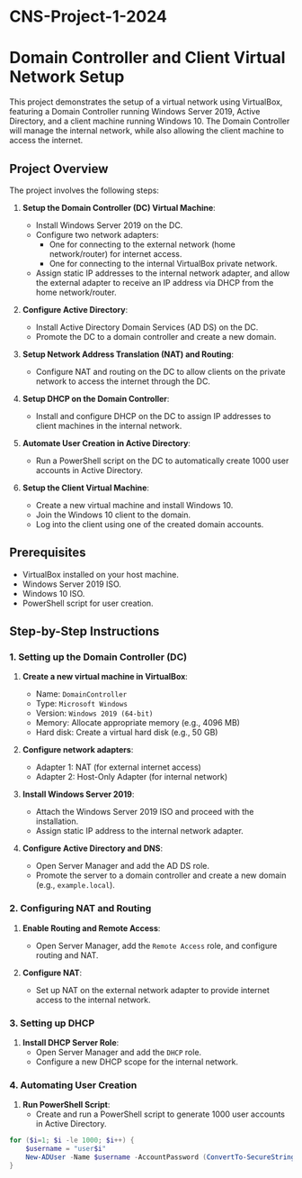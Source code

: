 # CNS-Project-1-2024
# Domain Controller and Client Virtual Network Setup

This project demonstrates the setup of a virtual network using VirtualBox, featuring a Domain Controller running Windows Server 2019, Active Directory, and a client machine running Windows 10. The Domain Controller will manage the internal network, while also allowing the client machine to access the internet.

## Project Overview

The project involves the following steps:

1. **Setup the Domain Controller (DC) Virtual Machine**:
    - Install Windows Server 2019 on the DC.
    - Configure two network adapters:
        - One for connecting to the external network (home network/router) for internet access.
        - One for connecting to the internal VirtualBox private network.
    - Assign static IP addresses to the internal network adapter, and allow the external adapter to receive an IP address via DHCP from the home network/router.

2. **Configure Active Directory**:
    - Install Active Directory Domain Services (AD DS) on the DC.
    - Promote the DC to a domain controller and create a new domain.

3. **Setup Network Address Translation (NAT) and Routing**:
    - Configure NAT and routing on the DC to allow clients on the private network to access the internet through the DC.

4. **Setup DHCP on the Domain Controller**:
    - Install and configure DHCP on the DC to assign IP addresses to client machines in the internal network.

5. **Automate User Creation in Active Directory**:
    - Run a PowerShell script on the DC to automatically create 1000 user accounts in Active Directory.

6. **Setup the Client Virtual Machine**:
    - Create a new virtual machine and install Windows 10.
    - Join the Windows 10 client to the domain.
    - Log into the client using one of the created domain accounts.

## Prerequisites

- VirtualBox installed on your host machine.
- Windows Server 2019 ISO.
- Windows 10 ISO.
- PowerShell script for user creation.

## Step-by-Step Instructions

### 1. Setting up the Domain Controller (DC)

1. **Create a new virtual machine in VirtualBox**:
    - Name: `DomainController`
    - Type: `Microsoft Windows`
    - Version: `Windows 2019 (64-bit)`
    - Memory: Allocate appropriate memory (e.g., 4096 MB)
    - Hard disk: Create a virtual hard disk (e.g., 50 GB)

2. **Configure network adapters**:
    - Adapter 1: NAT (for external internet access)
    - Adapter 2: Host-Only Adapter (for internal network)

3. **Install Windows Server 2019**:
    - Attach the Windows Server 2019 ISO and proceed with the installation.
    - Assign static IP address to the internal network adapter.

4. **Configure Active Directory and DNS**:
    - Open Server Manager and add the AD DS role.
    - Promote the server to a domain controller and create a new domain (e.g., `example.local`).

### 2. Configuring NAT and Routing

1. **Enable Routing and Remote Access**:
    - Open Server Manager, add the `Remote Access` role, and configure routing and NAT.

2. **Configure NAT**:
    - Set up NAT on the external network adapter to provide internet access to the internal network.

### 3. Setting up DHCP

1. **Install DHCP Server Role**:
    - Open Server Manager and add the `DHCP` role.
    - Configure a new DHCP scope for the internal network.

### 4. Automating User Creation

1. **Run PowerShell Script**:
    - Create and run a PowerShell script to generate 1000 user accounts in Active Directory.

```powershell
for ($i=1; $i -le 1000; $i++) {
    $username = "user$i"
    New-ADUser -Name $username -AccountPassword (ConvertTo-SecureString "P@ssw0rd" -AsPlainText -Force) -PasswordNeverExpires $true -Enabled $true -Path "OU=Users,DC=example,DC=local"
}

